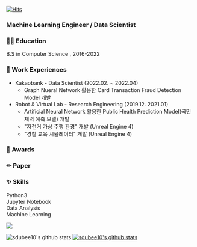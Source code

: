 [![Hits](https://hits.seeyoufarm.com/api/count/incr/badge.svg?url=https%3A%2F%2Fgithub.com%2Fsdubee10&count_bg=%2379C83D&title_bg=%23555555&icon=grav.svg&icon_color=%23E7E7E7&title=VISITORS&edge_flat=false)](https://hits.seeyoufarm.com)

### Machine Learning Engineer / Data Scientist


### 👩‍🎓 Education
B.S in Computer Science , 2016-2022

### 🏢 Work Experiences
- Kakaobank - Data Scientist (2022.02. ~ 2022.04)
  - Graph Nueral Network 활용한 Card Transaction Fraud Detection Model 개발
- Robot & Virtual Lab - Research Engineering (2019.12. 2021.01)
  - Artificial Neural Network 활용한 Public Health Prediction Model(국민 체력 예측 모델) 개발
  - "자전거 가상 주행 환경" 개발 (Unreal Engine 4)
  - "경찰 교육 시뮬레이터" 개발 (Unreal Engine 4)

### 🥇 Awards

### ✏ Paper

### ✨ Skills
Python3 </br> 
Jupyter Notebook </br> 
Data Analysis </br> 
Machine Learning </br> 

<img src="https://img.shields.io/badge/Python-3766AB?style=flat-square&logo=Python&logoColor=white"/></a>

![sdubee10's github stats](https://github-readme-stats.vercel.app/api?username=sdubee10&show_icons=true&theme=bear)
[![sdubee10's github stats](https://github-readme-stats.vercel.app/api/top-langs/?username=sdubee10&show_icons=true&hide_border=true&title_color=004386&icon_color=004386&layout=compact)](https://github.com/sdubee10)


<!--
**sdubee10/sdubee10** is a ✨ _special_ ✨ repository because its `README.md` (this file) appears on your GitHub profile.




Here are some ideas to get you started:

- 🔭 I’m currently working on ...
- 🌱 I’m currently learning ...
- 👯 I’m looking to collaborate on ...
- 🤔 I’m looking for help with ...
- 💬 Ask me about ...
- 📫 How to reach me: ...
- 😄 Pronouns: ...
- ⚡ Fun fact: ...

![trophy](https://github-profile-trophy.vercel.app/?username=sdubee10)


-->
